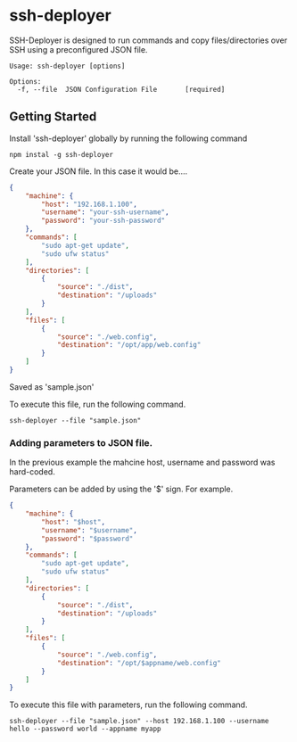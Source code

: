 # ssh-deployer

SSH-Deployer is designed to run commands and copy files/directories over SSH using a preconfigured JSON file.

```
Usage: ssh-deployer [options]

Options:
  -f, --file  JSON Configuration File       [required]
```

## Getting Started

Install 'ssh-deployer' globally by running the following command

`npm instal -g ssh-deployer`

Create your JSON file. In this case it would be....

```json
{
    "machine": {
        "host": "192.168.1.100",
        "username": "your-ssh-username",
        "password": "your-ssh-password"
    },
    "commands": [
        "sudo apt-get update",
        "sudo ufw status"
    ],
    "directories": [
        {
            "source": "./dist",
            "destination": "/uploads"
        }
    ],
    "files": [
        {
            "source": "./web.config",
            "destination": "/opt/app/web.config"
        }
    ]
}
```


Saved as 'sample.json'

To execute this file, run the following command.

`ssh-deployer --file "sample.json"`

### Adding parameters to JSON file.

In the previous example the mahcine host, username and password was hard-coded.

Parameters can be added by using the '$' sign. For example.

```json
{
    "machine": {
        "host": "$host",
        "username": "$username",
        "password": "$password"
    },
    "commands": [
        "sudo apt-get update",
        "sudo ufw status"
    ],
    "directories": [
        {
            "source": "./dist",
            "destination": "/uploads"
        }
    ],
    "files": [
        {
            "source": "./web.config",
            "destination": "/opt/$appname/web.config"
        }
    ]
}
```

To execute this file with parameters, run the following command.

`ssh-deployer --file "sample.json" --host 192.168.1.100 --username hello --password world --appname myapp`